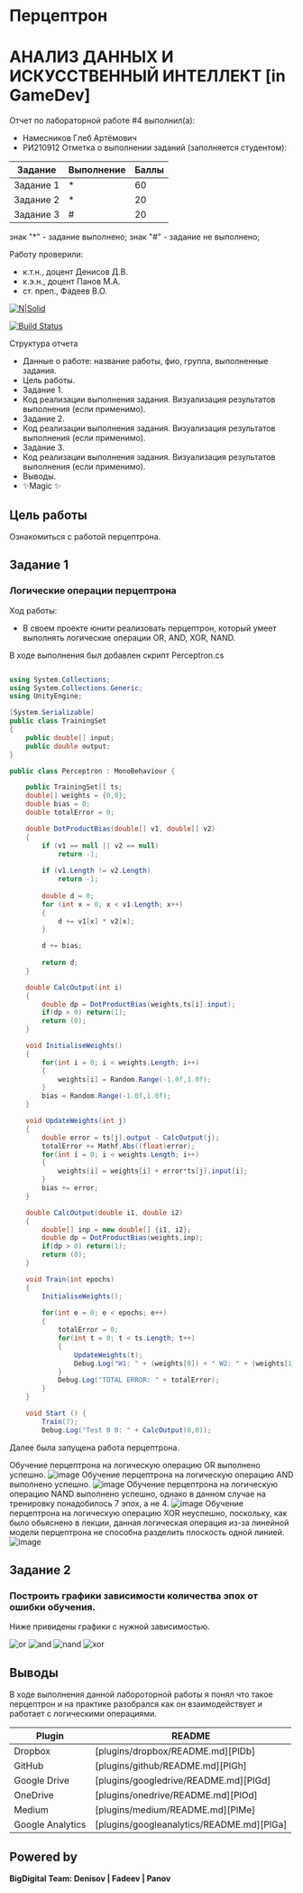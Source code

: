 # Перцептрон
# АНАЛИЗ ДАННЫХ И ИСКУССТВЕННЫЙ ИНТЕЛЛЕКТ [in GameDev]
Отчет по лабораторной работе #4 выполнил(а):
- Намесников Глеб Артёмович
- РИ210912
Отметка о выполнении заданий (заполняется студентом):

| Задание | Выполнение | Баллы |
| ------ | ------ | ------ |
| Задание 1 | * | 60 |
| Задание 2 | * | 20 |
| Задание 3 | # | 20 |

знак "*" - задание выполнено; знак "#" - задание не выполнено;

Работу проверили:
- к.т.н., доцент Денисов Д.В.
- к.э.н., доцент Панов М.А.
- ст. преп., Фадеев В.О.

[![N|Solid](https://cldup.com/dTxpPi9lDf.thumb.png)](https://nodesource.com/products/nsolid)

[![Build Status](https://travis-ci.org/joemccann/dillinger.svg?branch=master)](https://travis-ci.org/joemccann/dillinger)

Структура отчета

- Данные о работе: название работы, фио, группа, выполненные задания.
- Цель работы.
- Задание 1.
- Код реализации выполнения задания. Визуализация результатов выполнения (если применимо).
- Задание 2.
- Код реализации выполнения задания. Визуализация результатов выполнения (если применимо).
- Задание 3.
- Код реализации выполнения задания. Визуализация результатов выполнения (если применимо).
- Выводы.
- ✨Magic ✨

## Цель работы
Ознакомиться с работой перцептрона.

## Задание 1
### Логические операции перцептрона
Ход работы:
- В своем проекте юнити реализовать перцептрон, который умеет выполнять логические операции OR, AND, XOR, NAND.

В ходе выполнения был добавлен скрипт Perceptron.cs

```cs

using System.Collections;
using System.Collections.Generic;
using UnityEngine;

[System.Serializable]
public class TrainingSet
{
	public double[] input;
	public double output;
}

public class Perceptron : MonoBehaviour {

	public TrainingSet[] ts;
	double[] weights = {0,0};
	double bias = 0;
	double totalError = 0;

	double DotProductBias(double[] v1, double[] v2) 
	{
		if (v1 == null || v2 == null)
			return -1;
	 
		if (v1.Length != v2.Length)
			return -1;
	 
		double d = 0;
		for (int x = 0; x < v1.Length; x++)
		{
			d += v1[x] * v2[x];
		}

		d += bias;
	 
		return d;
	}

	double CalcOutput(int i)
	{
		double dp = DotProductBias(weights,ts[i].input);
		if(dp > 0) return(1);
		return (0);
	}

	void InitialiseWeights()
	{
		for(int i = 0; i < weights.Length; i++)
		{
			weights[i] = Random.Range(-1.0f,1.0f);
		}
		bias = Random.Range(-1.0f,1.0f);
	}

	void UpdateWeights(int j)
	{
		double error = ts[j].output - CalcOutput(j);
		totalError += Mathf.Abs((float)error);
		for(int i = 0; i < weights.Length; i++)
		{			
			weights[i] = weights[i] + error*ts[j].input[i]; 
		}
		bias += error;
	}

	double CalcOutput(double i1, double i2)
	{
		double[] inp = new double[] {i1, i2};
		double dp = DotProductBias(weights,inp);
		if(dp > 0) return(1);
		return (0);
	}

	void Train(int epochs)
	{
		InitialiseWeights();
		
		for(int e = 0; e < epochs; e++)
		{
			totalError = 0;
			for(int t = 0; t < ts.Length; t++)
			{
				UpdateWeights(t);
				Debug.Log("W1: " + (weights[0]) + " W2: " + (weights[1]) + " B: " + bias);
			}
			Debug.Log("TOTAL ERROR: " + totalError);
		}
	}

	void Start () {
		Train(7);
		Debug.Log("Test 0 0: " + CalcOutput(0,0));


```
Далее была запущена работа перцептрона.

Обучение перцептрона на логическую операцию OR выполнено успешно. ![image](https://user-images.githubusercontent.com/103383207/204812128-3a9a5d30-565a-4443-8ec0-9d1a960badd4.png)
Обучение перцептрона на логическую операцию AND выполнено успешно. ![image](https://user-images.githubusercontent.com/103383207/204812188-17ab5349-e2fb-4dea-bd90-8942023f3186.png)
Обучение перцептрона на логическую операцию NAND выполнено успешно, однако в данном случае на тренировку понадобилось 7 эпох, а не 4. ![image](https://user-images.githubusercontent.com/103383207/204812238-21f1d3ed-e96e-4491-837a-9ca05478ed67.png)
Обучение перцептрона на логическую операцию XOR неуспешно, поскольку, как было обьяснено в лекции, данная логическая операция из-за линейной модели перцептрона не способна разделить плоскость одной линией. ![image](https://user-images.githubusercontent.com/103383207/204812291-661ad37e-ea80-414e-a623-9a70695c7c2d.png)

## Задание 2
### Построить графики зависимости количества эпох от ошибки обучения.

Ниже привидены графики с нужной зависимостью.

![or](https://user-images.githubusercontent.com/103383207/204812594-f6ded512-dd96-4135-9c12-e0115eac2ffc.png)
![and](https://user-images.githubusercontent.com/103383207/204812606-85bae47d-f1a5-457d-9d84-6a7273335371.png)
![nand](https://user-images.githubusercontent.com/103383207/204812616-3f3e00c4-a96f-452f-84a5-86c1d9f97c34.png)
![xor](https://user-images.githubusercontent.com/103383207/204812629-09ae9d5b-192d-43de-b7ad-194ff006bbed.png)

## Выводы

В ходе выполнения данной лабороторной работы я понял что такое перцептрон и на практике разобрался как он взаимодействует и работает с логическими операциями.

| Plugin | README |
| ------ | ------ |
| Dropbox | [plugins/dropbox/README.md][PlDb] |
| GitHub | [plugins/github/README.md][PlGh] |
| Google Drive | [plugins/googledrive/README.md][PlGd] |
| OneDrive | [plugins/onedrive/README.md][PlOd] |
| Medium | [plugins/medium/README.md][PlMe] |
| Google Analytics | [plugins/googleanalytics/README.md][PlGa] |

## Powered by

**BigDigital Team: Denisov | Fadeev | Panov**

